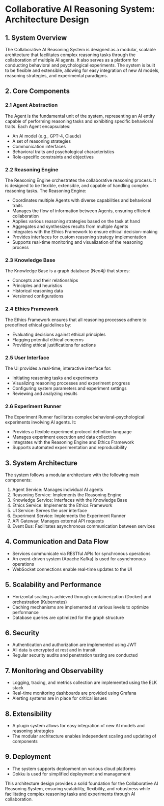 # Collaborative AI Reasoning System: Architecture Design

## 1. System Overview

The Collaborative AI Reasoning System is designed as a modular, scalable architecture that facilitates complex reasoning tasks through the collaboration of multiple AI agents. It also serves as a platform for conducting behavioral and psychological experiments. The system is built to be flexible and extensible, allowing for easy integration of new AI models, reasoning strategies, and experimental paradigms.

## 2. Core Components

### 2.1 Agent Abstraction

The Agent is the fundamental unit of the system, representing an AI entity capable of performing reasoning tasks and exhibiting specific behavioral traits. Each Agent encapsulates:

- An AI model (e.g., GPT-4, Claude)
- A set of reasoning strategies
- Communication interfaces
- Behavioral traits and psychological characteristics
- Role-specific constraints and objectives

### 2.2 Reasoning Engine

The Reasoning Engine orchestrates the collaborative reasoning process. It is designed to be flexible, extensible, and capable of handling complex reasoning tasks. The Reasoning Engine:

- Coordinates multiple Agents with diverse capabilities and behavioral traits
- Manages the flow of information between Agents, ensuring efficient collaboration
- Applies various reasoning strategies based on the task at hand
- Aggregates and synthesizes results from multiple Agents
- Integrates with the Ethics Framework to ensure ethical decision-making
- Provides interfaces for custom reasoning strategy implementation
- Supports real-time monitoring and visualization of the reasoning process

### 2.3 Knowledge Base

The Knowledge Base is a graph database (Neo4j) that stores:

- Concepts and their relationships
- Principles and heuristics
- Historical reasoning data
- Versioned configurations

### 2.4 Ethics Framework

The Ethics Framework ensures that all reasoning processes adhere to predefined ethical guidelines by:

- Evaluating decisions against ethical principles
- Flagging potential ethical concerns
- Providing ethical justifications for actions

### 2.5 User Interface

The UI provides a real-time, interactive interface for:

- Initiating reasoning tasks and experiments
- Visualizing reasoning processes and experiment progress
- Configuring system parameters and experiment settings
- Reviewing and analyzing results

### 2.6 Experiment Runner

The Experiment Runner facilitates complex behavioral-psychological experiments involving AI agents. It:

- Provides a flexible experiment protocol definition language
- Manages experiment execution and data collection
- Integrates with the Reasoning Engine and Ethics Framework
- Supports automated experimentation and reproducibility

## 3. System Architecture

The system follows a modular architecture with the following main components:

1. Agent Service: Manages individual AI agents
2. Reasoning Service: Implements the Reasoning Engine
3. Knowledge Service: Interfaces with the Knowledge Base
4. Ethics Service: Implements the Ethics Framework
5. UI Service: Serves the user interface
6. Experiment Service: Implements the Experiment Runner
7. API Gateway: Manages external API requests
8. Event Bus: Facilitates asynchronous communication between services

## 4. Communication and Data Flow

- Services communicate via RESTful APIs for synchronous operations
- An event-driven system (Apache Kafka) is used for asynchronous operations
- WebSocket connections enable real-time updates to the UI

## 5. Scalability and Performance

- Horizontal scaling is achieved through containerization (Docker) and orchestration (Kubernetes)
- Caching mechanisms are implemented at various levels to optimize performance
- Database queries are optimized for the graph structure

## 6. Security

- Authentication and authorization are implemented using JWT
- All data is encrypted at rest and in transit
- Regular security audits and penetration testing are conducted

## 7. Monitoring and Observability

- Logging, tracing, and metrics collection are implemented using the ELK stack
- Real-time monitoring dashboards are provided using Grafana
- Alerting systems are in place for critical issues

## 8. Extensibility

- A plugin system allows for easy integration of new AI models and reasoning strategies
- The modular architecture enables independent scaling and updating of components

## 9. Deployment

- The system supports deployment on various cloud platforms
- Dokku is used for simplified deployment and management

This architecture design provides a solid foundation for the Collaborative AI Reasoning System, ensuring scalability, flexibility, and robustness while facilitating complex reasoning tasks and experiments through AI collaboration.
